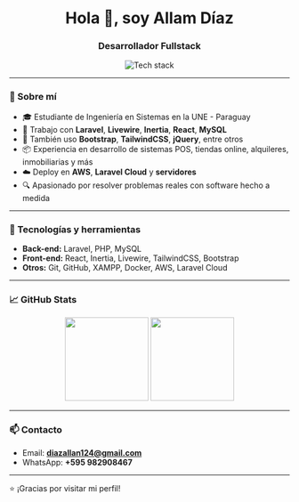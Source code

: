 <h1 align="center">Hola 👋, soy Allam Díaz</h1>
<h3 align="center">Desarrollador Fullstack</h3>

<p align="center">
  <img src="https://skillicons.dev/icons?i=laravel,bootstrap,tailwind,livewire,inertia,react,mysql,js,html,css,git" alt="Tech stack" />
</p>

---

### 🧠 Sobre mí

- 🎓 Estudiante de Ingeniería en Sistemas en la UNE - Paraguay  
- 🔨 Trabajo con **Laravel**, **Livewire**, **Inertia**, **React**, **MySQL**
- 🧩 También uso **Bootstrap**, **TailwindCSS**, **jQuery**, entre otros
- 📦 Experiencia en desarrollo de sistemas POS, tiendas online, alquileres, inmobiliarias y más
- ☁️ Deploy en **AWS**, **Laravel Cloud** y **servidores**
- 🔍 Apasionado por resolver problemas reales con software hecho a medida

---

### 🚀 Tecnologías y herramientas

- **Back-end:** Laravel, PHP, MySQL  
- **Front-end:** React, Inertia, Livewire, TailwindCSS, Bootstrap  
- **Otros:** Git, GitHub, XAMPP, Docker, AWS, Laravel Cloud  

---

### 📈 GitHub Stats

<p align="center">
  <img src="https://github-readme-stats.vercel.app/api?username=diazallam7&show_icons=true&theme=radical" height="150"/>
  <img src="https://github-readme-stats.vercel.app/api/top-langs/?username=diazallam7&layout=compact&theme=radical" height="150"/>
</p>

---

### 📫 Contacto

- Email: **diazallan124@gmail.com**
- WhatsApp: **+595 982908467**

---

⭐ ¡Gracias por visitar mi perfil!
